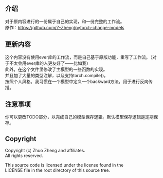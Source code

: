 ## 介绍
 对于原内容进行的一份属于自己的实现，和一份完整的工作流。<br>
 原作：https://github.com/Z-Zheng/pytorch-change-models

## 更新内容
 这个内容没有使用ever库的工作流，而是自己基于原版功能，重写了工作流。（对于不太会用ever库的人更友好了——比如我）<br>
 此外，在这个文件里修改了主模型的一些函数的实现。<br>
 并且加了大量的类型注解，以及支持torch.compile()。<br>
 按照个人风格，我习惯在一个模型中定义一个backward方法，用于进行反向传播。

## 注意事项
 你可以更改TODO部分，以完成自己的模型保存逻辑。默认模型保存逻辑是定期保存。<br>

## Copyright
Copyright (c) Zhuo Zheng and affiliates. <br>
All rights reserved. <br>

This source code is licensed under the license found in the <br>
LICENSE file in the root directory of this source tree. <br>
